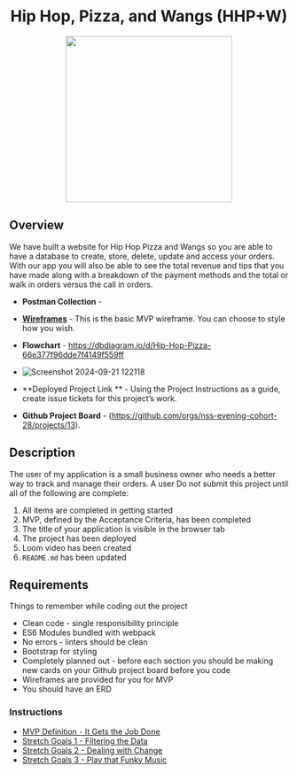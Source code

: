 <div style="text-align:center">
<h1>Hip Hop, Pizza, and Wangs (HHP+W)</h1>

<image src="https://user-images.githubusercontent.com/29741570/205346767-a182560c-64a6-4cfa-80b3-0d64cf998242.png" style="height:300px;"></image></div>

## Overview
We have built a website for Hip Hop Pizza and Wangs so you are able to have a database to create, store, delete, update and access your orders. With our app you will also be able to see the total revenue and tips that you have made along with a breakdown of the payment methods and the total or walk in orders versus the call in orders.

* **Postman Collection** - 
* **[Wireframes](https://www.figma.com/file/4y3EZddALuBR3ouSEM57Np/MVP?node-id=0%3A1)** - This is the basic MVP wireframe. You can choose to style how you wish.
* **Flowchart** - https://dbdiagram.io/d/Hip-Hop-Pizza-66e377f96dde7f4149f559ff
* ![Screenshot 2024-09-21 122118](https://github.com/user-attachments/assets/317a17d5-2b52-41df-b79f-83fc034173c3)

* **Deployed Project Link ** - Using the Project Instructions as a guide, create issue tickets for this project’s work.
* **Github Project Board** - (https://github.com/orgs/nss-evening-cohort-28/projects/13).

## Description
The user of my application is a small business owner who needs a better way to track and manage their orders. A user 
Do not submit this project until all of the following are complete:

1. All items are completed in getting started
1. MVP, defined by the Acceptance Criteria, has been completed
1. The title of your application is visible in the browser tab
1. The project has been deployed
1. Loom video has been created
1. `README.md` has been updated

## Requirements

Things to remember while coding out the project

* Clean code - single responsibility principle
* ES6 Modules bundled with webpack
* No errors - linters should be clean
* Bootstrap for styling
* Completely planned out - before each section you should be making new cards on your Github project board before you code
* Wireframes are provided for you for MVP
* You should have an ERD

### Instructions

* [MVP Definition - It Gets the Job Done](./instructions/mvp.md)
* [Stretch Goals 1 - Filtering the Data](./instructions/stretch-1.md)
* [Stretch Goals 2 - Dealing with Change](./instructions/stretch-2.md)
* [Stretch Goals 3 - Play that Funky Music](./instructions/stretch-3.md)
